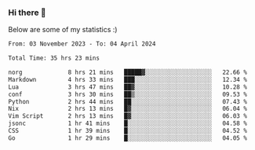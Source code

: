 ### Hi there 👋
Below are some of my statistics :)

<!--START_SECTION:waka-->

```txt
From: 03 November 2023 - To: 04 April 2024

Total Time: 35 hrs 23 mins

norg             8 hrs 21 mins   █████▓░░░░░░░░░░░░░░░░░░░   22.66 %
Markdown         4 hrs 33 mins   ███░░░░░░░░░░░░░░░░░░░░░░   12.34 %
Lua              3 hrs 47 mins   ██▓░░░░░░░░░░░░░░░░░░░░░░   10.28 %
conf             3 hrs 30 mins   ██▒░░░░░░░░░░░░░░░░░░░░░░   09.53 %
Python           2 hrs 44 mins   ██░░░░░░░░░░░░░░░░░░░░░░░   07.43 %
Nix              2 hrs 13 mins   █▓░░░░░░░░░░░░░░░░░░░░░░░   06.04 %
Vim Script       2 hrs 13 mins   █▓░░░░░░░░░░░░░░░░░░░░░░░   06.03 %
jsonc            1 hr 41 mins    █░░░░░░░░░░░░░░░░░░░░░░░░   04.58 %
CSS              1 hr 39 mins    █░░░░░░░░░░░░░░░░░░░░░░░░   04.52 %
Go               1 hr 29 mins    █░░░░░░░░░░░░░░░░░░░░░░░░   04.05 %
```

<!--END_SECTION:waka-->

<!--
**KlapenHz/KlapenHz** is a ✨ _special_ ✨ repository because its `README.md` (this file) appears on your GitHub profile.

Here are some ideas to get you started:

- 🔭 I’m currently working on ...
- 🌱 I’m currently learning ...
- 👯 I’m looking to collaborate on ...
- 🤔 I’m looking for help with ...
- 💬 Ask me about ...
- 📫 How to reach me: ...
- 😄 Pronouns: ...
- ⚡ Fun fact: ...
-->
